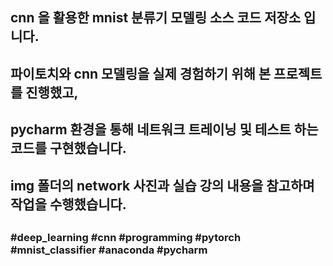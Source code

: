 ##
## cnn 을 활용한 mnist 분류기 모델링 소스 코드 저장소 입니다.
## 파이토치와 cnn 모델링을 실제 경험하기 위해 본 프로젝트를 진행했고,
## pycharm 환경을 통해 네트워크 트레이닝 및 테스트 하는 코드를 구현했습니다.
## img 폴더의 network 사진과 실습 강의 내용을 참고하며 작업을 수행했습니다.
##
### #deep_learning #cnn #programming #pytorch #mnist_classifier #anaconda #pycharm
##
